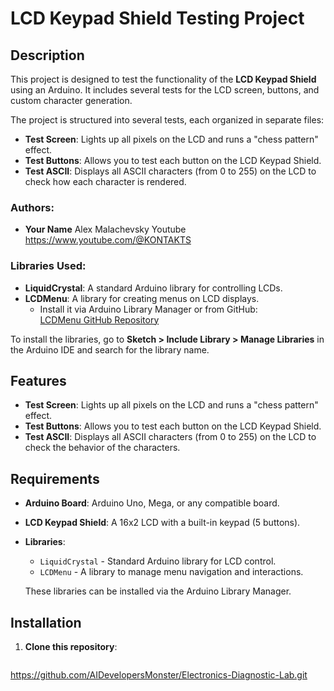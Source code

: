 # LCD Keypad Shield Testing Project

## Description

This project is designed to test the functionality of the **LCD Keypad Shield** using an Arduino. It includes several tests for the LCD screen, buttons, and custom character generation.

The project is structured into several tests, each organized in separate files:
- **Test Screen**: Lights up all pixels on the LCD and runs a "chess pattern" effect.
- **Test Buttons**: Allows you to test each button on the LCD Keypad Shield.
- **Test ASCII**: Displays all ASCII characters (from 0 to 255) on the LCD to check how each character is rendered.

### Authors:
- **Your Name** Alex Malachevsky
       Youtube https://www.youtube.com/@KONTAKTS
   

### Libraries Used:
- **LiquidCrystal**: A standard Arduino library for controlling LCDs.
- **LCDMenu**: A library for creating menus on LCD displays.
    - Install it via Arduino Library Manager or from GitHub:  
      [LCDMenu GitHub Repository](https://github.com/adacho/LCDMenu.git)
  
To install the libraries, go to **Sketch > Include Library > Manage Libraries** in the Arduino IDE and search for the library name.

## Features

- **Test Screen**: Lights up all pixels on the LCD and runs a "chess pattern" effect.
- **Test Buttons**: Allows you to test each button on the LCD Keypad Shield.
- **Test ASCII**: Displays all ASCII characters (from 0 to 255) on the LCD to check the behavior of the characters.

## Requirements

- **Arduino Board**: Arduino Uno, Mega, or any compatible board.
- **LCD Keypad Shield**: A 16x2 LCD with a built-in keypad (5 buttons).
- **Libraries**:
  - `LiquidCrystal` - Standard Arduino library for LCD control.
  - `LCDMenu` - A library to manage menu navigation and interactions.
  
  These libraries can be installed via the Arduino Library Manager.

## Installation

1. **Clone this repository**:
   ```bash
https://github.com/AIDevelopersMonster/Electronics-Diagnostic-Lab.git


